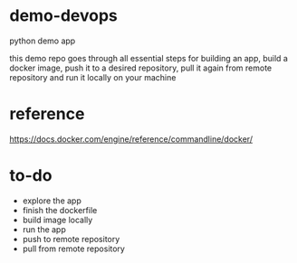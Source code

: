 # demo-devops
python demo app

this demo repo goes through all essential steps for building an app,
build a docker image, push it to a desired repository, pull it again from remote
repository and run it locally on your machine    

# reference
https://docs.docker.com/engine/reference/commandline/docker/

# to-do
- explore the app
- finish the dockerfile
- build image locally
- run the app
- push to remote repository
- pull from remote repository
